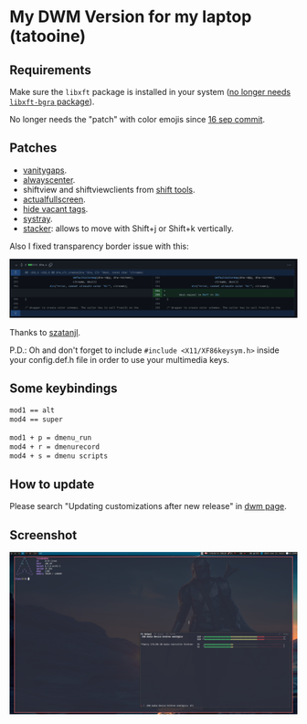 # My DWM Version for my laptop (tatooine)

## Requirements

Make sure the `libxft` package is installed in your system ([no longer needs `libxft-bgra` package](https://gitlab.freedesktop.org/xorg/lib/libxft/-/merge_requests/12)).

No longer needs the "patch" with color emojis since [16 sep commit](https://git.suckless.org/dwm/commit/970f37697358574e127019eb0ee2f5725ec05ce0.html).

## Patches

- [vanitygaps](https://dwm.suckless.org/patches/vanitygaps/).
- [alwayscenter](https://dwm.suckless.org/patches/alwayscenter/).
- shiftview and shiftviewclients from [shift tools](https://dwm.suckless.org/patches/shift-tools/).
- [actualfullscreen](https://dwm.suckless.org/patches/actualfullscreen/).
- [hide vacant tags](https://dwm.suckless.org/patches/hide_vacant_tags/).
- [systray](https://dwm.suckless.org/patches/systray/).
- [stacker](https://dwm.suckless.org/patches/stacker/): allows to move with Shift+j or Shift+k vertically.

Also I fixed transparency border issue with this:

![](images/fix-transparent-borders.png)

Thanks to [szatanjl](https://github.com/szatanjl/dwm/commit/1529909466206016f2101457bbf37c67195714c8?diff=split).

P.D.: Oh and don't forget to include `#include <X11/XF86keysym.h>` inside your config.def.h file in order to use your multimedia keys.

## Some keybindings

    mod1 == alt
    mod4 == super

    mod1 + p = dmenu_run
    mod4 + r = dmenurecord
    mod4 + s = dmenu scripts

## How to update

Please search "Updating customizations after new release" in [dwm page](https://dwm.suckless.org/customisation/patches_in_git/).

## Screenshot

![](images/screenshot.png)
